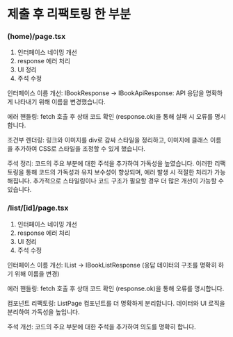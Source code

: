 # 제출 후 리팩토링 한 부분

### (home)/page.tsx

1. 인터페이스 네이밍 개선
2. response 에러 처리
3. UI 정리
4. 주석 수정

인터페이스 이름 개선:
IBookResponse → IBookApiResponse: API 응답을 명확하게 나타내기 위해 이름을 변경했습니다.

에러 핸들링:
fetch 호출 후 상태 코드 확인 (response.ok)을 통해 실패 시 오류를 명시합니다.

조건부 렌더링:
링크와 이미지를 div로 감싸 스타일을 정리하고, 이미지에 클래스 이름을 추가하여 CSS로 스타일을 조정할 수 있게 했습니다.

주석 정리:
코드의 주요 부분에 대한 주석을 추가하여 가독성을 높였습니다.
이러한 리팩토링을 통해 코드의 가독성과 유지 보수성이 향상되며, 에러 발생 시 적절한 처리가 가능해집니다. 추가적으로 스타일링이나 코드 구조가 필요할 경우 더 많은 개선이 가능할 수 있습니다.

### /list/[id]/page.tsx

1. 인터페이스 네이밍 개선
2. response 에러 처리
3. UI 정리
4. 주석 수정

인터페이스 이름 개선:
IList → IBookListResponse (응답 데이터의 구조를 명확히 하기 위해 이름을 변경)

에러 핸들링:
fetch 호출 후 상태 코드 확인 (response.ok)을 통해 오류를 명시합니다.

컴포넌트 리팩토링:
ListPage 컴포넌트를 더 명확하게 분리합니다.
데이터와 UI 로직을 분리하여 가독성을 높입니다.

주석 개선:
코드의 주요 부분에 대한 주석을 추가하여 의도를 명확히 합니다.
